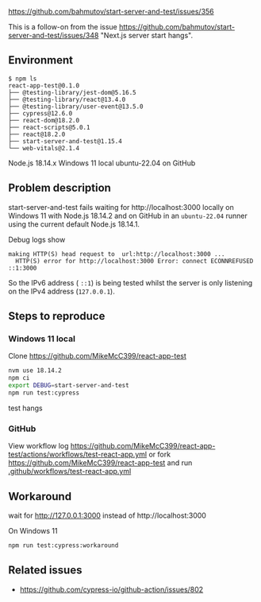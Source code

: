 https://github.com/bahmutov/start-server-and-test/issues/356

This is a follow-on from the issue https://github.com/bahmutov/start-server-and-test/issues/348 "Next.js server start hangs".

## Environment

```text
$ npm ls
react-app-test@0.1.0
├── @testing-library/jest-dom@5.16.5
├── @testing-library/react@13.4.0
├── @testing-library/user-event@13.5.0
├── cypress@12.6.0
├── react-dom@18.2.0
├── react-scripts@5.0.1
├── react@18.2.0
├── start-server-and-test@1.15.4
└── web-vitals@2.1.4
```

Node.js 18.14.x
Windows 11 local
ubuntu-22.04 on GitHub

## Problem description

start-server-and-test fails waiting for http://localhost:3000 locally on Windows 11 with Node.js 18.14.2 and on GitHub in an `ubuntu-22.04` runner using the current default Node.js 18.14.1.

Debug logs show

```text
making HTTP(S) head request to  url:http://localhost:3000 ...
  HTTP(S) error for http://localhost:3000 Error: connect ECONNREFUSED ::1:3000
```

So the IPv6 address ( `::1`) is being tested whilst the server is only listening on the IPv4 address (`127.0.0.1`).

## Steps to reproduce

### Windows 11 local

Clone https://github.com/MikeMcC399/react-app-test

```bash
nvm use 18.14.2
npm ci
export DEBUG=start-server-and-test
npm run test:cypress
```

test hangs

### GitHub

View workflow log https://github.com/MikeMcC399/react-app-test/actions/workflows/test-react-app.yml or
fork https://github.com/MikeMcC399/react-app-test and run
[.github/workflows/test-react-app.yml](https://github.com/MikeMcC399/react-app-test/blob/master/.github/workflows/test-react-app.yml)

## Workaround

wait for http://127.0.0.1:3000 instead of http://localhost:3000

On Windows 11

```bash
npm run test:cypress:workaround
```

## Related issues

- https://github.com/cypress-io/github-action/issues/802
